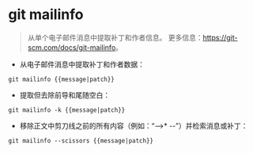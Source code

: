 # git mailinfo

> 从单个电子邮件消息中提取补丁和作者信息。
> 更多信息：<https://git-scm.com/docs/git-mailinfo>。

- 从电子邮件消息中提取补丁和作者数据：

`git mailinfo {{message|patch}}`

- 提取但去除前导和尾随空白：

`git mailinfo -k {{message|patch}}`

- 移除正文中剪刀线之前的所有内容（例如：“-->* --”）并检索消息或补丁：

`git mailinfo --scissors {{message|patch}}`